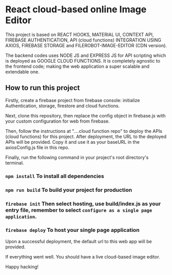# React cloud-based online Image Editor

This project is based on REACT HOOKS, MATERIAL UI, CONTEXT API, FIREBASE AUTHENTICATION, API (cloud functions) INTEGRATION USING AXIOS, FIREBASE STORAGE and FILEROBOT-IMAGE-EDITOR (CDN version).

The backend codes uses NODE JS and EXPRESS JS for API scripting which is deployed as GOOGLE CLOUD FUNCTIONS. It is completely agnostic to the frontend code; making the web application a super scalable and extendable one.

## How to run this project

Firstly, create a firebase project from firebase console: initialize Authentication, storage, firestore and cloud functions.

Next, clone this repository, then replace the config object in firebase.js with your custom configuration for web from firebase.

Then, follow the instructions at "....cloud function repo" to deploy the APIs (cloud functions) for this project. After deployment, the URL to the deployed APIs will be provided. Copy it and use it as your baseURL in the axiosConfig.js file in this repo.

Finally, run the following command in your project's root directory's terminal.

### `npm install` To install all dependencies
### `npm run build` To build your project for production
### `firebase init` Then select hosting, use build/index.js as your entry file, remember to select `configure as a single page application`.
### `firebase deploy` To host your single page application

Upon a successful deployment, the default url to this web app will be provided.

If everything went well. You should have a live cloud-based image editor.

Happy hacking!
